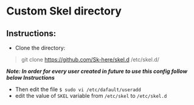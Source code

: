 # Custom Skel directory

## **Instructions:**
- Clone the directory:
> git clone https://github.com/Sk-here/skel.d /etc/skel.d/

***Note: In order for every user created in future to use this config follow below Instructions***
- Then edit the file `$ sudo vi /etc/dafault/useradd`
- edit the value of `SKEL` variable from `/etc/skel` to `/etc/skel.d`
